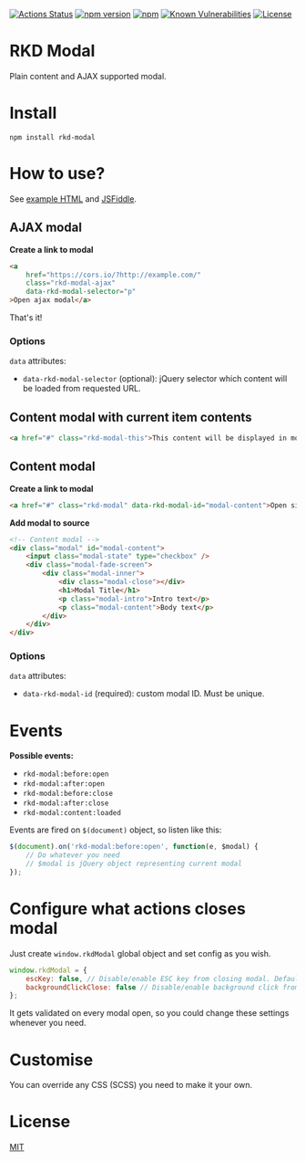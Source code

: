 [![Actions Status](https://github.com/renekorss/rkd-modal/workflows/build/badge.svg)](https://github.com/renekorss/rkd-modal/actions)
[![npm version](https://badge.fury.io/js/rkd-modal.svg)](https://badge.fury.io/js/rkd-modal)
[![npm](https://img.shields.io/npm/dt/rkd-modal.svg)](https://www.npmjs.com/package/rkd-modal)
[![Known Vulnerabilities](https://snyk.io/test/github/renekorss/rkd-modal/badge.svg?targetFile=package.json)](https://snyk.io/test/github/renekorss/rkd-modal?targetFile=package.json)
[![License](https://img.shields.io/badge/license-MIT-blue.svg)](LICENSE)

# RKD Modal
Plain content and AJAX supported modal.

# Install

`npm install rkd-modal`

# How to use?

See [example HTML](src/example/index.html) and [JSFiddle](https://jsfiddle.net/ReneKorss/m3vLr09u/).

## AJAX modal

**Create a link to modal**

````html
<a
    href="https://cors.io/?http://example.com/"
    class="rkd-modal-ajax"
    data-rkd-modal-selector="p"
>Open ajax modal</a>
````

That's it!

### Options

`data` attributes:

- `data-rkd-modal-selector` (optional): jQuery selector which content will be loaded from requested URL.

## Content modal with current item contents

````html
<a href="#" class="rkd-modal-this">This content will be displayed in modal</a>
````

## Content modal

**Create a link to modal**

````html
<a href="#" class="rkd-modal" data-rkd-modal-id="modal-content">Open simple content modal</a>
````

**Add modal to source**

````html
<!-- Content modal -->
<div class="modal" id="modal-content">
    <input class="modal-state" type="checkbox" />
    <div class="modal-fade-screen">
        <div class="modal-inner">
            <div class="modal-close"></div>
            <h1>Modal Title</h1>
            <p class="modal-intro">Intro text</p>
            <p class="modal-content">Body text</p>
        </div>
    </div>
</div>
````

### Options

`data` attributes:

- `data-rkd-modal-id` (required): custom modal ID. Must be unique.

# Events

**Possible events:**

- `rkd-modal:before:open`
- `rkd-modal:after:open`
- `rkd-modal:before:close`
- `rkd-modal:after:close`
- `rkd-modal:content:loaded`

Events are fired on `$(document)` object, so listen like this:

````javascript
$(document).on('rkd-modal:before:open', function(e, $modal) {
    // Do whatever you need
    // $modal is jQuery object representing current modal
});
````

# Configure what actions closes modal

Just create `window.rkdModal` global object and set config as you wish.

````javascript
window.rkdModal = {
    escKey: false, // Disable/enable ESC key from closing modal. Default: true
    backgroundClickClose: false // Disable/enable background click from closing modal. Default: true
};
````

It gets validated on every modal open, so you could change these settings whenever you need.

# Customise

You can override any CSS (SCSS) you need to make it your own.

# License

[MIT](LICENSE)
